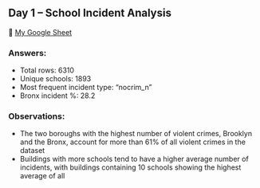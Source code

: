 ## Day 1 – School Incident Analysis

🔗 [My Google Sheet](https://docs.google.com/spreadsheets/d/1MvscIAhG5-bnPqIWkMr2Q5bD0kK1hN2JxKC8zWIdoCY/edit?usp=sharing)

### Answers:
- Total rows: 6310
- Unique schools: 1893
- Most frequent incident type: “nocrim_n”
- Bronx incident %: 28.2

### Observations:
- The two boroughs with the highest number of violent crimes, Brooklyn and the Bronx, account for more than 61% of all violent crimes in the dataset
- Buildings with more schools tend to have a higher average number of incidents, with buildings containing 10 schools showing the highest average of all
